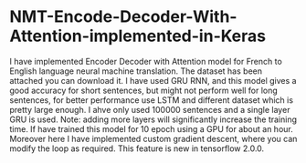 # NMT-Encode-Decoder-With-Attention-implemented-in-Keras
I have implemented Encoder Decoder with Attention model for French to English language neural machine translation. The dataset has been attached you can download it. I have used GRU RNN, and this model gives a good accuracy for short sentences, but might not perform well for long sentences, for better performance use LSTM and different dataset which is pretty large enough. I ahve only used 100000 sentences and a single layer GRU is used. Note: adding more layers will significantly increase the training time. If have trained this model for 10 epoch using a GPU for about an hour. Moreover here I have implemented custom gradient descent, where you can modify the loop as required. This feature is new in tensorflow 2.0.0. 
